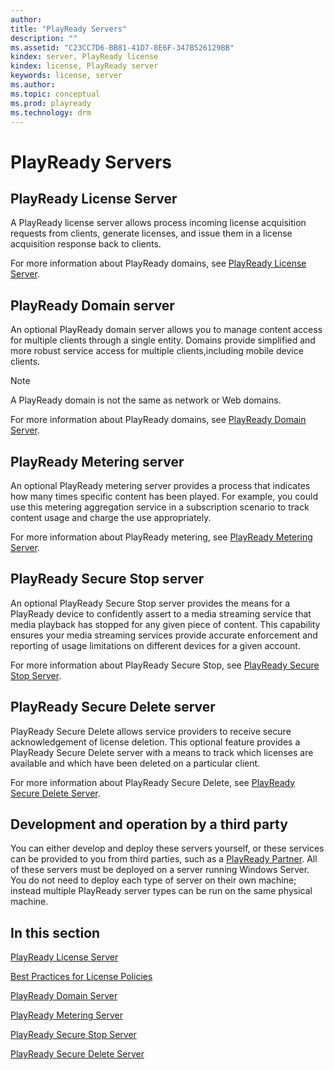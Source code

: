 ```yaml
---
author:
title: "PlayReady Servers"
description: ""
ms.assetid: "C23CC7D6-BB81-41D7-8E6F-347B526129BB"
kindex: server, PlayReady license
kindex: license, PlayReady server
keywords: license, server
ms.author:
ms.topic: conceptual
ms.prod: playready
ms.technology: drm
---
```


# PlayReady Servers


## PlayReady License Server
A PlayReady license server allows process incoming license acquisition requests from clients, generate licenses, and issue them in a license acquisition response back to clients.

For more information about PlayReady domains, see [PlayReady License Server](playreadylicenseserver.md).

## PlayReady Domain server

An optional PlayReady domain server allows you to manage content access for multiple clients through a single entity. Domains provide simplified and more robust service access for multiple clients,including mobile device clients.

> [!NOTE]
> A PlayReady domain is not the same as network or Web domains.

For more information about PlayReady domains, see [PlayReady Domain Server](playreadydomainserver.md).

## PlayReady Metering server

An optional PlayReady metering server provides a process that indicates how many times specific content has been played. For example, you could use this metering aggregation service in a subscription scenario to track content usage and charge the use appropriately.

For more information about PlayReady metering, see [PlayReady Metering Server](playreadymeteringserver.md).

## PlayReady Secure Stop server

An optional PlayReady Secure Stop server provides the means for a PlayReady device to confidently assert to a media streaming service that media playback has stopped for any given piece of content. This capability ensures your media streaming services provide accurate enforcement and reporting of usage limitations on different devices for a given account.

For more information about PlayReady Secure Stop, see [PlayReady Secure Stop Server](playreadysecurestopserver.md).

## PlayReady Secure Delete server

PlayReady Secure Delete allows service providers to receive secure acknowledgement of license deletion. This optional feature provides a PlayReady Secure Delete server with a means to track which licenses are available and which have been deleted on a particular client.

For more information about PlayReady Secure Delete, see [PlayReady Secure Delete Server](playreadysecuredeleteserver.md).

## Development and operation by a third party

You can either develop and deploy these servers yourself, or these services can be provided to you from third parties, such as a [PlayReady Partner](https://www.microsoft.com/playready/partners/). All of these servers must be deployed on a server running Windows Server. You do not need to deploy each type of server on their own machine; instead multiple PlayReady server types can be run on the same physical machine.


## In this section

[PlayReady License Server](playreadylicenseserver.md)

[Best Practices for License Policies](policiesbestpractices.md)

[PlayReady Domain Server](playreadydomainserver.md)

[PlayReady Metering Server](playreadymeteringserver.md)

[PlayReady Secure Stop Server](playreadysecurestopserver.md)

[PlayReady Secure Delete Server](playreadysecuredeleteserver.md)